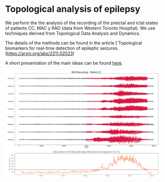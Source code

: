 # Topological analysis of epilepsy 

We perform the the analysis of the recording of the preictal and ictal states of patients CC, MAC y RAO (data from Western Toronto Hospital). We use techniques derived from Topological Data Analysis and Dynamics.

The details of the methods can be found in the article ['Topological biomarkers for real-time detection of epileptic seizures.(https://arxiv.org/abs/2211.02523)

A short presentation of the main ideas can be found [here](https://ximenafernandez.github.io/reveal.js-presentations/slides/Epilepsy.html#/).

<img src="figures/PD_epilepsy.jpg" width="600" height="auto" class="center"/>

